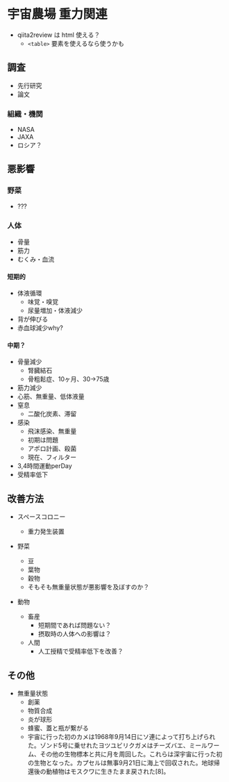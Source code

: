 # 宇宙農場 重力関連
- qiita2review は html 使える？
  - `<table>` 要素を使えるなら使うかも

## 調査
- 先行研究
- 論文

### 組織・機関
- NASA
- JAXA
- ロシア？

## 悪影響
### 野菜
- ???

### 人体
- 骨量
- 筋力
- むくみ・血流

#### 短期的
- 体液循環
  - 味覚・嗅覚
  - 尿量増加・体液減少
- 背が伸びる
- 赤血球減少why?

#### 中期？
- 骨量減少
  - 腎臓結石
  - 骨粗鬆症、10ヶ月、30->75歳
- 筋力減少
- 心筋、無重量、低体液量
- 窒息
  - 二酸化炭素、滞留
- 感染
  - 飛沫感染、無重量
  - 初期は問題
  - アポロ計画、殺菌
  - 現在、フィルター
- 3,4時間運動perDay
- 受精率低下

## 改善方法
- スペースコロニー
  - 重力発生装置


- 野菜
  - 豆
  - 葉物
  - 穀物
  - そもそも無重量状態が悪影響を及ぼすのか？


- 動物
  - 畜産
    - 短期間であれば問題ない？
    - 摂取時の人体への影響は？
  - 人間
    - 人工授精で受精率低下を改善？


## その他
- 無重量状態
  - 創薬
  - 物質合成
  - 炎が球形
  - 蜂蜜、蓋と瓶が繋がる
  - 宇宙に行った初のカメは1968年9月14日にソ連によって打ち上げられた。ゾンド5号に乗せれたヨツユビリクガメはチーズバエ、ミールワーム、その他の生物標本と共に月を周回した。これらは深宇宙に行った初の生物となった。カプセルは無事9月21日に海上で回収された。地球帰還後の動植物はモスクワに生きたまま戻された[8]。
